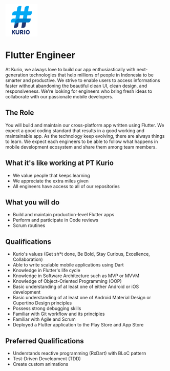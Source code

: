<img src="logo_kurio.png" alt="Logo" style="width: 100px;"/>

# Flutter Engineer

At Kurio, we always love to build our app enthusiastically with next-generation technologies that help millions of people in Indonesia to be smarter and productive. We strive to enable users to access informations faster without abandoning the beautiful clean UI, clean design, and responsiveness. We're looking for engineers who bring fresh ideas to collaborate with our passionate mobile developers.

## The Role

You will build and maintain our cross-platform app written using Flutter. We expect a good coding standard that results in a good working and maintainable app. As the technology keep evolving, there are always things to learn. We expect each engineers to be able to follow what happens in mobile development ecosystem and share them among team members.

## What it's like working at PT Kurio

- We value people that keeps learning
- We appreciate the extra miles given
- All engineers have access to all of our repositories

## What you will do

- Build and maintain production-level Flutter apps
- Perform and participate in Code reviews
- Scrum routines

## Qualifications

- Kurio's values (Get sh*t done, Be Bold, Stay Curious, Excellence, Collaboration)
- Able to write scalable mobile applications using Dart
- Knowledge in Flutter's life cycle
- Knowledge in Software Architecture such as MVP or MVVM
- Knowledge of Object-Oriented Programming (OOP)
- Basic understanding of at least one of either Android or iOS development
- Basic understanding of at least one of Android Material Design or Cupertino Design principles
- Possess strong debugging skills
- Familiar with Git workflow and its principles
- Familiar with Agile and Scrum
- Deployed a Flutter application to the Play Store and App Store

## Preferred Qualifications

- Understands reactive programming (RxDart) with BLoC pattern
- Test-Driven Development (TDD)
- Create custom animations
